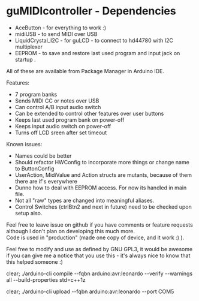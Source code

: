 # guMIDIcontroller - Dependencies  
* AceButton - for everything to work :)
* midiUSB - to send MIDI over USB
* LiquidCrystal_I2C - for guLCD - to connect to hd44780 with I2C multiplexer
* EEPROM - to save and restore last used program and input jack on startup .  

All of these are available from Package Manager in Arduino IDE.  

Features:  
* 7 program banks
* Sends MIDI CC or notes over USB
* Can control A/B input audio switch
* Can be extended to control other features over user buttons
* Keeps last used program bank on power-off
* Keeps input audio switch on power-off
* Turns off LCD sreen after set timeout

Known issues:  
* Names could be better  
* Should refactor HWConfig to incorporate more things or change name to ButtonConfig  
* UserAction, MidiValue and Action structs are mutants, because of them there are if's everywhere  
* Dunno how to deal with EEPROM access. For now its handled in main file. 
* Not all "raw" types are changed into meaningful aliases.
* Control Switches (ctrlBtn2 and next in future) need to be checked upon setup also.

Feel free to leave issue on github if you have comments or feature requests although I don't plan on developing this much more.  
Code is used in "production" (made one copy of device, and it work :) ).  

Feel free to modify and use as defined by GNU GPL3, it would be awesome if you can give me a notice that you use this - it's always nice to know that this helped someone :)

clear; ./arduino-cli compile --fqbn arduino:avr:leonardo --verify --warnings all --build-properties std=c++1z

clear; ./arduino-cli upload --fqbn arduino:avr:leonardo --port COM5